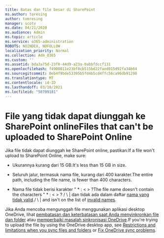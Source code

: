 ```yaml
---
title: Batas dan file besar di SharePoint
ms.author: toresing
author: tomresing
manager: scotv
ms.date: 04/21/2020
ms.audience: Admin
ms.topic: article
ms.service: o365-administration
ROBOTS: NOINDEX, NOFOLLOW
localization_priority: Normal
ms.collection: Adm_O365
ms.custom: ''
ms.assetid: bda3a75d-23f8-44d9-a23a-0abbfdccf131
ms.openlocfilehash: f4900811e23bf8cb515bd22faed015d92fa34b64
ms.sourcegitcommit: 0eb4f9bde53395b5fd4b5cd4ffc56ca96db91298
ms.translationtype: MT
ms.contentlocale: id-ID
ms.lasthandoff: 03/10/2021
ms.locfileid: "50709181"
---
```

# <a name="files-that-cant-be-uploaded-to-sharepoint-online"></a><span data-ttu-id="91e08-102">File yang tidak dapat diunggah ke SharePoint online</span><span class="sxs-lookup"><span data-stu-id="91e08-102">Files that can't be uploaded to SharePoint Online</span></span>

<span data-ttu-id="91e08-103">Jika file tidak dapat diunggah ke SharePoint online, pastikan:</span><span class="sxs-lookup"><span data-stu-id="91e08-103">If a file won't upload to SharePoint Online, make sure:</span></span>
  
- <span data-ttu-id="91e08-104">Ukurannya kurang dari 15 GB.</span><span class="sxs-lookup"><span data-stu-id="91e08-104">It's less than 15 GB in size.</span></span>
    
- <span data-ttu-id="91e08-105">Seluruh jalur, termasuk nama file, kurang dari 400 karakter.</span><span class="sxs-lookup"><span data-stu-id="91e08-105">The entire path, including the file name, is fewer than 400 characters.</span></span>
    
- <span data-ttu-id="91e08-106">Nama file tidak berisi karakter " \* : \< \> ?</span><span class="sxs-lookup"><span data-stu-id="91e08-106">The file name doesn't contain the characters " \* : \< \> ?</span></span> <span data-ttu-id="91e08-107">/ \ | dan tidak ada dalam daftar [nama yang tidak valid](https://go.microsoft.com/fwlink/?linkid=866430).</span><span class="sxs-lookup"><span data-stu-id="91e08-107">/ \ | and isn't on the list of [invalid names](https://go.microsoft.com/fwlink/?linkid=866430).</span></span>
    
<span data-ttu-id="91e08-108">Jika Anda mencoba mengunggah file menggunakan aplikasi desktop OneDrive, lihat [pembatasan dan keterbatasan saat Anda menyinkronkan file dan folder](https://go.microsoft.com/fwlink/p/?LinkID=717734) atau [memperbaiki masalah sinkronisasi OneDrive](https://go.microsoft.com/fwlink/?linkid=866431).</span><span class="sxs-lookup"><span data-stu-id="91e08-108">If you're trying to upload the file by using the OneDrive desktop app, see [Restrictions and limitations when you sync files and folders](https://go.microsoft.com/fwlink/p/?LinkID=717734) or [Fix OneDrive sync problems](https://go.microsoft.com/fwlink/?linkid=866431).</span></span>
  

